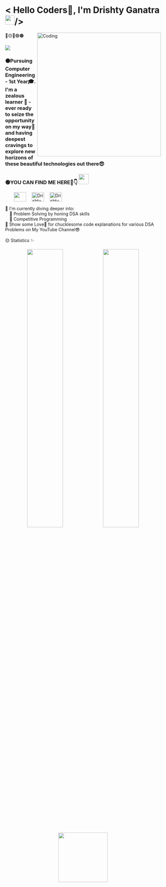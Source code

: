 <h1 align="left"> < Hello Coders🚀, I'm Drishty Ganatra<img src="https://raw.githubusercontent.com/syedareehaquasar/syedareehaquasar/master/gifs/Hi.gif" width="30px">/></h2>
<img align="right" alt="Coding" width="400" src="https://cdn.dribbble.com/users/2646423/screenshots/5507196/computer.gif">
🔵🟡🔴🟢🟠
  <br /><br /><img src="https://badges.pufler.dev/visits/Drishty06/Drishty06">
<h3> 🟠Pursuing Computer Engineering - 1st Year🎓.<br /> I'm a zealous learner 🌈 - ever ready to seize the opportunity on my way💯 and having deepest cravings to explore new horizons of these beautiful technologies out there😎 
<p align="left">
  <p align = "left"><h3 align="left">🟢YOU CAN FIND ME HERE🤩👇 <img src="https://github.com/rajput2107/rajput2107/blob/master/Assets/Handshake.gif" height="33px" /></p>  </h3>
  
&emsp;&emsp;<a href="https://www.linkedin.com/in/drishty-ganatra-ba07bb204/" target="blank"><img align="center" src="https://cdn.jsdelivr.net/npm/simple-icons@3.0.1/icons/linkedin.svg"  height="30" width="40" /></a>
&emsp;<a href="https://www.youtube.com/channel/UCxEWWftmjz4c-FTC7wvhVEg/" target="blank"><img align="center" src="https://cdn.jsdelivr.net/npm/simple-icons@3.0.1/icons/youtube.svg" alt="Drishty Ganatra" height="30" width="40" /></a>
&emsp;<a href="https://github.com/Drishty06" target="blank"><img align="center" src="https://cdn.jsdelivr.net/npm/simple-icons@3.0.1/icons/github.svg" alt="Drishty Ganatra" height="30" width="40" /></a>


 
🔴 I'm currently diving deeper into:
<br />&emsp;🚀 Problem Solving by honing DSA skills
  <br />&emsp;🚀 Competitive Programming 
<br />🔵 Show some Love💛 for chucklesome code explanations for various DSA Problems on My YouTube Channel😎
<br /><br />🟡 Statistics ✨
<br />

<div align="center">
  <img width="48%" src="https://github-readme-stats.vercel.app/api?username=Drishty06&theme=radical&show_icons=true" />
  <img width="48%" src="https://github-readme-streak-stats.herokuapp.com/?user=Drishty06&theme=radical&show_icons=true" />
</div>

<p align="center"> <img src="https://octodex.github.com/images/daftpunktocat-thomas.gif" height="160px" width="160px">
  
